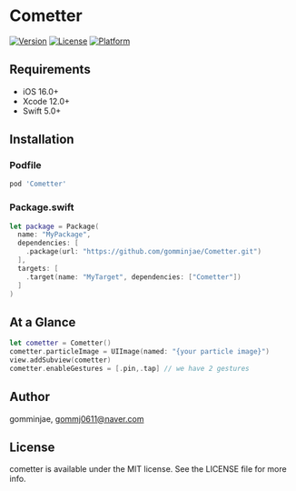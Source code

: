 # Cometter
[![Version](https://img.shields.io/cocoapods/v/YourLibraryName.svg?style=flat)](https://cocoapods.org/pods/Cometter)
[![License](https://img.shields.io/cocoapods/l/YourLibraryName.svg?style=flat)](https://cocoapods.org/pods/Cometter)
[![Platform](https://img.shields.io/cocoapods/p/YourLibraryName.svg?style=flat)](https://cocoapods.org/pods/Cometter)


## Requirements
- iOS 16.0+
- Xcode 12.0+
- Swift 5.0+

## Installation

### Podfile
```ruby
pod 'Cometter'
```

### Package.swift 
```swift
let package = Package(
  name: "MyPackage",
  dependencies: [
    .package(url: "https://github.com/gomminjae/Cometter.git")
  ],
  targets: [
    .target(name: "MyTarget", dependencies: ["Cometter"])
  ]
)
```
## At a Glance 

```swift
let cometter = Cometter()
cometter.particleImage = UIImage(named: "{your particle image}")
view.addSubview(cometter)
cometter.enableGestures = [.pin,.tap] // we have 2 gestures
```


## Author

gomminjae, gommj0611@naver.com

## License

cometter is available under the MIT license. See the LICENSE file for more info.
